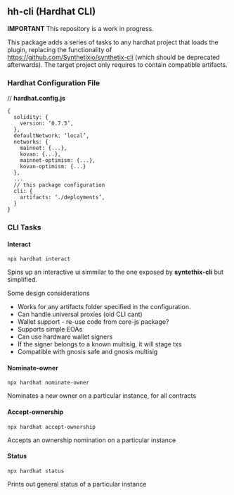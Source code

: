 ## hh-cli (Hardhat CLI)

**IMPORTANT**
This repository is a work in progress.

This package adds a series of tasks to any hardhat project that loads the plugin, replacing the functionality of https://github.com/Synthetixio/synthetix-cli (which should be deprecated afterwards). The target project only requires to contain compatible artifacts.

### Hardhat Configuration File
// **hardhat.config.js**
```
{
  solidity: {
    version: ‘0.7.3’,
  },
  defaultNetwork: ‘local’,
  networks: {
    mainnet: {...},
    kovan: {...},
    mainnet-optimism: {...},
    kovan-optimism: {...}
  },
  ...
  // this package configuration
  cli: { 
    artifacts: ‘./deployments’,
  }
}
```

### CLI Tasks
#### Interact
`npx hardhat interact`

Spins up an interactive ui simmilar to the one exposed by **syntethix-cli** but simplified.

Some design considerations
- Works for any artifacts folder specified in the configuration.
- Can handle universal proxies (old CLI cant)
- Wallet support - re-use code from core-js package?
- Supports simple EOAs
- Can use hardware wallet signers
- If the signer belongs to a known multisig, it will stage txs
- Compatible with gnosis safe and gnosis multisig
#### Nominate-owner
`npx hardhat nominate-owner`

Nominates a new owner on a particular instance, for all contracts
#### Accept-ownership
`npx hardhat accept-ownership`

Accepts an ownership nomination on a particular instance

#### Status
`npx hardhat status`

Prints out general status of a particular instance

